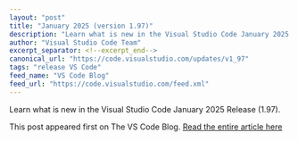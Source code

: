 ```yaml
---
layout: "post"
title: "January 2025 (version 1.97)"
description: "Learn what is new in the Visual Studio Code January 2025 Release (1.97)."
author: "Visual Studio Code Team"
excerpt_separator: <!--excerpt_end-->
canonical_url: "https://code.visualstudio.com/updates/v1_97"
tags: "release VS Code"
feed_name: "VS Code Blog"
feed_url: "https://code.visualstudio.com/feed.xml"
---
```


Learn what is new in the Visual Studio Code January 2025 Release (1.97).<!--excerpt_end-->

This post appeared first on The VS Code Blog. [Read the entire article here](https://code.visualstudio.com/updates/v1_97)
